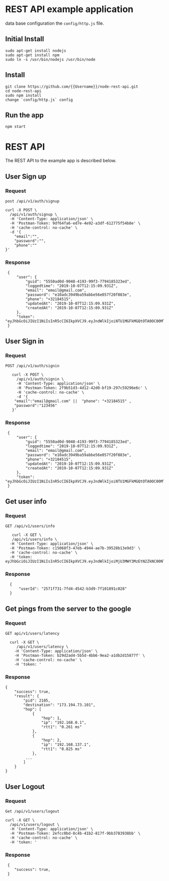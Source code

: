 # REST API example application


data base configuration the `config/http.js` file.


## Initial Install  
    sudo apt-get install nodejs
    sudo apt-get install npm
    sudo ln -s /usr/bin/nodejs /usr/bin/node

## Install
    git clone https://github.com/{{Username}}/node-rest-api.git
    cd node-rest-api
    sudo npm install
    change `config/http.js` config

## Run the app

    npm start

# REST API

The REST API to the example app is described below.

## User Sign up

### Request

`post /api/v1/auth/signup`

    curl -X POST \
      /api/v1/auth/signup \
      -H 'Content-Type: application/json' \
      -H 'Postman-Token: 9df64fa6-ed7e-4e92-a3df-612775f54b8e' \
      -H 'cache-control: no-cache' \
      -d '{
        "email":"",
        "password":"",
        "phone":""
    }'
    
### Response

     {
         "user": {
             "guid": "5550ad0d-9048-4193-99f3-7794185323ed",
             "loggedtime": "2019-10-07T12:15:09.931Z",
             "email": "email@gmail.com",
             "password": "e10adc3949ba59abbe56e057f20f883e",
             "phone": "+32184515",
             "updatedAt": "2019-10-07T12:15:09.931Z",
             "createdAt": "2019-10-07T12:15:09.931Z"
         },
         "token": "eyJhbGcOiJIUzI1NiIsInR5cCI6IkpXVCJ9.eyJndWlkIjoiNTU1MGFkMGQtOTA0OC00MTkzLTk5ZjMtNzc5NDE4NTMyM2VkIiwibG9nZ2VkdGltZSI6IjIwMTktMTAtMDdUMTI6MTU6MDkuOTMxWiIsImVtYWlsIjoicG94d2QyZTNlb2RzQHBveG9zLmNvbSIsInBhc3N3b3JkIjoiZTEwYWRjMzk0OWJhNTlhYmJlNTZlMDU3ZjIwZjg4M2UiLCJwaG9uZSI6IjEyMzEzMjMzMjQyMzMxMjMiLCJ1cGRhdGVkQXQiOiIyMDE5LTEwLTA3VDEyOjE1OjA5LjkzMVoiLCJjcmVhdGVkQXQiOiIyMDE5LTEwLTA3VDEyOjE1OjA5LjkzMVoiLCJpYXQiOjE1NzA0NTA1MDksImV4cCI6MTU3MDQ1MTk0OX0.n3D6zI9bKY2Lu0IBhi5W08CVDvBen2AAj7wrWWitGQM"
     }

## User Sign in

### Request

`POST /api/v1/auth/signin`

       curl -X POST \
         /api/v1/auth/signin \
         -H 'Content-Type: application/json' \
         -H 'Postman-Token: 2f9b51d3-4d12-42d0-bf19-297c59296e6c' \
         -H 'cache-control: no-cache' \
         -d '{
        "email":"email@gmail.com" ||  "phone": "+32184515" ,
        "password":"123456"
       }'

### Response

     {
         "user": {
             "guid": "5550ad0d-9048-4193-99f3-7794185323ed",
             "loggedtime": "2019-10-07T12:15:09.931Z",
             "email": "email@gmail.com",
             "password": "e10adc3949ba59abbe56e057f20f883e",
             "phone": "+32184515",
             "updatedAt": "2019-10-07T12:15:09.931Z",
             "createdAt": "2019-10-07T12:15:09.931Z"
         },
         "token": "eyJhbGcOiJIUzI1NiIsInR5cCI6IkpXVCJ9.eyJndWlkIjoiNTU1MGFkMGQtOTA0OC00MTkzLTk5ZjMtNzc5NDE4NTMyM2VkIiwibG9nZ2VkdGltZSI6IjIwMTktMTAtMDdUMTI6MTU6MDkuOTMxWiIsImVtYWlsIjoicG94d2QyZTNlb2RzQHBveG9zLmNvbSIsInBhc3N3b3JkIjoiZTEwYWRjMzk0OWJhNTlhYmJlNTZlMDU3ZjIwZjg4M2UiLCJwaG9uZSI6IjEyMzEzMjMzMjQyMzMxMjMiLCJ1cGRhdGVkQXQiOiIyMDE5LTEwLTA3VDEyOjE1OjA5LjkzMVoiLCJjcmVhdGVkQXQiOiIyMDE5LTEwLTA3VDEyOjE1OjA5LjkzMVoiLCJpYXQiOjE1NzA0NTA1MDksImV4cCI6MTU3MDQ1MTk0OX0.n3D6zI9bKY2Lu0IBhi5W08CVDvBen2AAj7wrWWitGQM"
     }

## Get user info

### Request

`GET /api/v1/users/info`

       curl -X GET \
       /api/v1/users/info \
      -H 'Content-Type: application/json' \
      -H 'Postman-Token: c15068f3-47eb-4944-ae7b-39528b13e9d3' \
      -H 'cache-control: no-cache' \
      -H 'token: eyJhbGciOiJIUzI1NiIsInR5cCI6IkpXVCJ9.eyJndWlkIjoiMjU3MWY3MzEtN2ZkNC00NTQyLWIzZDktN2YxMDE4OTFjMDI4IiwibG9nZ2VkdGltZSI6IjIwMTktMTAtMDdUMTE6MjQ6MjguMDAwWiIsImVtYWlsIjoicG94d2QyZTNvZHNAcG94b3MuY29tIiwicGhvbmUiOiIxMjMxMzMzMjQyMzMxMjMiLCJwYXNzd29yZCI6ImUxMGFkYzM5NDliYTU5YWJiZTU2ZTA1N2YyMGY4ODNlIiwiY3JlYXRlZEF0IjoiMjAxOS0xMC0wN1QxMDo0MTowMS4wMDBaIiwidXBkYXRlZEF0IjoiMjAxOS0xMC0wN1QxMToyNDoyOC4wMDBaIiwiaWF0IjoxNTcwNDQ3NDY4LCJleHAiOjE1NzA0NDg5MDh9.8PkgSVIQ060WV19dXnLvevy2HOA_PtvO8opBNd7ypJo'
### Response

      {
          "userId": "2571f731-7fd4-4542-b3d9-7f101891c028"
      }

## Get pings from the server to the google

### Request

`GET api/v1/users/latency`

      curl -X GET \
         /api/v1/users/latency \
        -H 'Content-Type: application/json' \
        -H 'Postman-Token: b29d2ad4-5b5d-4bb6-9ea2-a1db2d15877f' \
        -H 'cache-control: no-cache' \
        -H 'token: '

### Response

    {
        "success": true,
        "result": {
            "pid": 2105,
            "destination": "173.194.73.101",
            "hop": [
                {
                    "hop": 1,
                    "ip": "192.168.0.1",
                    "rtt1": "0.261 ms"
                },
                {
                    "hop": 2,
                    "ip": "192.168.137.1",
                    "rtt1": "0.825 ms"
                },
             ...
            ]
        }
    }

## User Logout

### Request

`Get /api/v1/users/logout`

    curl -X GET \
      /api/v1/users/logout \
      -H 'Content-Type: application/json' \
      -H 'Postman-Token: 2efcc0bd-8c4b-41b2-817f-9bb3783938bb' \
      -H 'cache-control: no-cache' \
      -H 'token: '

### Response

     {    
        "success": true,
     }

